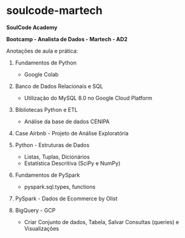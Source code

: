 # soulcode-martech

**SoulCode Academy**

**Bootcamp - Analista de Dados - Martech - AD2**

Anotações de aula e prática:

1. Fundamentos de Python
   - Google Colab
     
2. Banco de Dados Relacionais e SQL
   - Utilização do MySQL 8.0 no Google Cloud Platform
   
3. Bibliotecas Python e ETL
   - Análise da base de dados CENIPA

4. Case Airbnb - Projeto de Análise Exploratória

5. Python - Estruturas de Dados
   - Listas, Tuplas, Dicionários
   - Estatística Descritiva (SciPy e NumPy)

6. Fundamentos de PySpark
   - pyspark.sql.types, functions
     
7. PySpark - Dados de Ecommerce by Olist

8. BigQuery - GCP
     - Criar Conjunto de dados, Tabela, Salvar Consultas (queries) e Visualizações

   


